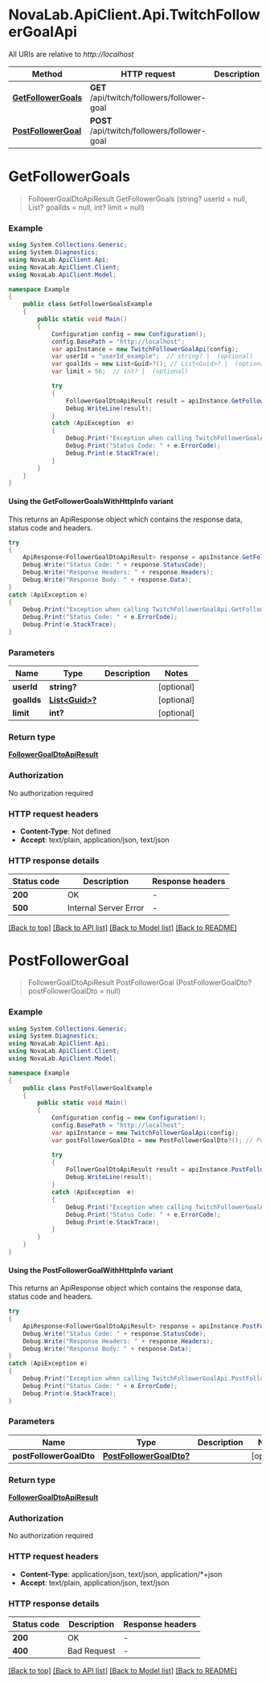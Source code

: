 # NovaLab.ApiClient.Api.TwitchFollowerGoalApi

All URIs are relative to *http://localhost*

| Method | HTTP request | Description |
|--------|--------------|-------------|
| [**GetFollowerGoals**](TwitchFollowerGoalApi.md#getfollowergoals) | **GET** /api/twitch/followers/follower-goal |  |
| [**PostFollowerGoal**](TwitchFollowerGoalApi.md#postfollowergoal) | **POST** /api/twitch/followers/follower-goal |  |

<a name="getfollowergoals"></a>
# **GetFollowerGoals**
> FollowerGoalDtoApiResult GetFollowerGoals (string? userId = null, List<Guid>? goalIds = null, int? limit = null)



### Example
```csharp
using System.Collections.Generic;
using System.Diagnostics;
using NovaLab.ApiClient.Api;
using NovaLab.ApiClient.Client;
using NovaLab.ApiClient.Model;

namespace Example
{
    public class GetFollowerGoalsExample
    {
        public static void Main()
        {
            Configuration config = new Configuration();
            config.BasePath = "http://localhost";
            var apiInstance = new TwitchFollowerGoalApi(config);
            var userId = "userId_example";  // string? |  (optional) 
            var goalIds = new List<Guid>?(); // List<Guid>? |  (optional) 
            var limit = 56;  // int? |  (optional) 

            try
            {
                FollowerGoalDtoApiResult result = apiInstance.GetFollowerGoals(userId, goalIds, limit);
                Debug.WriteLine(result);
            }
            catch (ApiException  e)
            {
                Debug.Print("Exception when calling TwitchFollowerGoalApi.GetFollowerGoals: " + e.Message);
                Debug.Print("Status Code: " + e.ErrorCode);
                Debug.Print(e.StackTrace);
            }
        }
    }
}
```

#### Using the GetFollowerGoalsWithHttpInfo variant
This returns an ApiResponse object which contains the response data, status code and headers.

```csharp
try
{
    ApiResponse<FollowerGoalDtoApiResult> response = apiInstance.GetFollowerGoalsWithHttpInfo(userId, goalIds, limit);
    Debug.Write("Status Code: " + response.StatusCode);
    Debug.Write("Response Headers: " + response.Headers);
    Debug.Write("Response Body: " + response.Data);
}
catch (ApiException e)
{
    Debug.Print("Exception when calling TwitchFollowerGoalApi.GetFollowerGoalsWithHttpInfo: " + e.Message);
    Debug.Print("Status Code: " + e.ErrorCode);
    Debug.Print(e.StackTrace);
}
```

### Parameters

| Name | Type | Description | Notes |
|------|------|-------------|-------|
| **userId** | **string?** |  | [optional]  |
| **goalIds** | [**List&lt;Guid&gt;?**](Guid.md) |  | [optional]  |
| **limit** | **int?** |  | [optional]  |

### Return type

[**FollowerGoalDtoApiResult**](FollowerGoalDtoApiResult.md)

### Authorization

No authorization required

### HTTP request headers

 - **Content-Type**: Not defined
 - **Accept**: text/plain, application/json, text/json


### HTTP response details
| Status code | Description | Response headers |
|-------------|-------------|------------------|
| **200** | OK |  -  |
| **500** | Internal Server Error |  -  |

[[Back to top]](#) [[Back to API list]](../README.md#documentation-for-api-endpoints) [[Back to Model list]](../README.md#documentation-for-models) [[Back to README]](../README.md)

<a name="postfollowergoal"></a>
# **PostFollowerGoal**
> FollowerGoalDtoApiResult PostFollowerGoal (PostFollowerGoalDto? postFollowerGoalDto = null)



### Example
```csharp
using System.Collections.Generic;
using System.Diagnostics;
using NovaLab.ApiClient.Api;
using NovaLab.ApiClient.Client;
using NovaLab.ApiClient.Model;

namespace Example
{
    public class PostFollowerGoalExample
    {
        public static void Main()
        {
            Configuration config = new Configuration();
            config.BasePath = "http://localhost";
            var apiInstance = new TwitchFollowerGoalApi(config);
            var postFollowerGoalDto = new PostFollowerGoalDto?(); // PostFollowerGoalDto? |  (optional) 

            try
            {
                FollowerGoalDtoApiResult result = apiInstance.PostFollowerGoal(postFollowerGoalDto);
                Debug.WriteLine(result);
            }
            catch (ApiException  e)
            {
                Debug.Print("Exception when calling TwitchFollowerGoalApi.PostFollowerGoal: " + e.Message);
                Debug.Print("Status Code: " + e.ErrorCode);
                Debug.Print(e.StackTrace);
            }
        }
    }
}
```

#### Using the PostFollowerGoalWithHttpInfo variant
This returns an ApiResponse object which contains the response data, status code and headers.

```csharp
try
{
    ApiResponse<FollowerGoalDtoApiResult> response = apiInstance.PostFollowerGoalWithHttpInfo(postFollowerGoalDto);
    Debug.Write("Status Code: " + response.StatusCode);
    Debug.Write("Response Headers: " + response.Headers);
    Debug.Write("Response Body: " + response.Data);
}
catch (ApiException e)
{
    Debug.Print("Exception when calling TwitchFollowerGoalApi.PostFollowerGoalWithHttpInfo: " + e.Message);
    Debug.Print("Status Code: " + e.ErrorCode);
    Debug.Print(e.StackTrace);
}
```

### Parameters

| Name | Type | Description | Notes |
|------|------|-------------|-------|
| **postFollowerGoalDto** | [**PostFollowerGoalDto?**](PostFollowerGoalDto?.md) |  | [optional]  |

### Return type

[**FollowerGoalDtoApiResult**](FollowerGoalDtoApiResult.md)

### Authorization

No authorization required

### HTTP request headers

 - **Content-Type**: application/json, text/json, application/*+json
 - **Accept**: text/plain, application/json, text/json


### HTTP response details
| Status code | Description | Response headers |
|-------------|-------------|------------------|
| **200** | OK |  -  |
| **400** | Bad Request |  -  |

[[Back to top]](#) [[Back to API list]](../README.md#documentation-for-api-endpoints) [[Back to Model list]](../README.md#documentation-for-models) [[Back to README]](../README.md)

